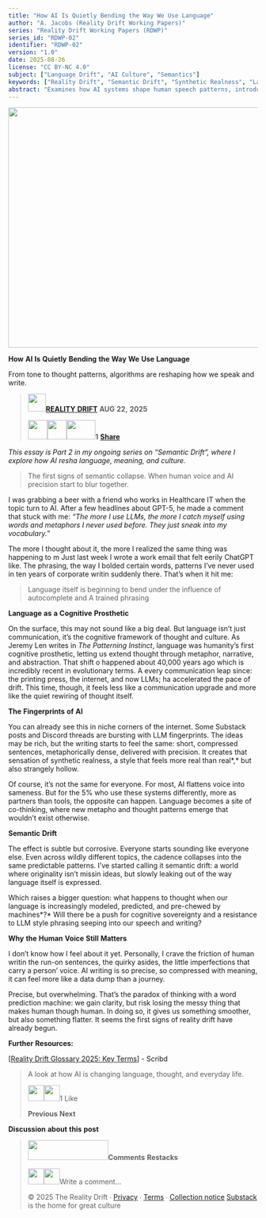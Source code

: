 ```yaml
---
title: "How AI Is Quietly Bending the Way We Use Language"
author: "A. Jacobs (Reality Drift Working Papers)"
series: "Reality Drift Working Papers (RDWP)"
series_id: "RDWP-02"
identifier: "RDWP-02"
version: "1.0"
date: 2025-08-26
license: "CC BY-NC 4.0"
subject: ["Language Drift", "AI Culture", "Semantics"]
keywords: ["Reality Drift", "Semantic Drift", "Synthetic Realness", "Language Models", "AI Mirror Effect", "Cognitive Drift"]
abstract: "Examines how AI systems shape human speech patterns, introducing subtle syntactic drift. Explores the feedback loop where human language adapts to AI outputs, reshaping tone, rhythm, and meaning."
---
```


<img src="./pkthjbvp.png"
style="width:7.58333in;height:5.05208in" />

**How** **AI** **Is** **Quietly** **Bending** **the** **Way** **We**
**Use** **Language**

From tone to thought patterns, algorithms are reshaping how we speak and
write.

> <img src="./drch3dmi.png" style="width:0.375in;height:0.375in" />[**REALITY**
> **DRIFT**](https://substack.com/@therealitydrift) **AUG** **22,**
> **2025**
> 
> <img src="./ubgztxny.png"
> style="width:0.40625in;height:0.40625in" /><img src="./qcduy3j4.png"
> style="width:0.40625in;height:0.40625in" /><img src="./03bzdw0n.png"
> style="width:0.60417in;height:0.40625in" />**1**
> [**Share**](javascript:void(0))

*This* *essay* *is* *Part* *2* *in* *my* *ongoing* *series* *on*
*“Semantic* *Drift”,* *where* *I* *explore* *how* *AI* *resha*
*language,* *meaning,* *and* *culture.*

> The first signs of semantic collapse. When human voice and AI
> precision start to blur together.

I was grabbing a beer with a friend who works in Healthcare IT when the
topic turn to AI. After a few headlines about GPT-5, he made a comment
that stuck with me: *“The* *more* *I* *use* *LLMs,* *the* *more* *I*
*catch* *myself* *using* *words* *and* *metaphors* *I* *never* *used*
*before.* *They* *just* *sneak* *into* *my* *vocabulary.”*

The more I thought about it, the more I realized the same thing was
happening to m Just last week I wrote a work email that felt eerily
ChatGPT like. The phrasing, the way I bolded certain words, patterns
I’ve never used in ten years of corporate writin suddenly there. That’s
when it hit me:

> Language itself is beginning to bend under the influence of
> autocomplete and A trained phrasing

**Language** **as** **a** **Cognitive** **Prosthetic**

On the surface, this may not sound like a big deal. But language isn’t
just communication, it’s the cognitive framework of thought and culture.
As Jeremy Len writes in *The* *Patterning* *Instinct*, language was
humanity’s first cognitive prosthetic, letting us extend thought through
metaphor, narrative, and abstraction. That shift o happened about 40,000
years ago which is incredibly recent in evolutionary terms. A every
communication leap since: the printing press, the internet, and now
LLMs; ha accelerated the pace of drift. This time, though, it feels less
like a communication upgrade and more like the quiet rewiring of thought
itself.

**The** **Fingerprints** **of** **AI**

You can already see this in niche corners of the internet. Some Substack
posts and Discord threads are bursting with LLM fingerprints. The ideas
may be rich, but the writing starts to feel the same: short, compressed
sentences, metaphorically dense, delivered with precision. It creates
that sensation of synthetic realness, a style that feels more real than
real*,* but also strangely hollow.

Of course, it’s not the same for everyone. For most, AI flattens voice
into sameness. But for the 5% who use these systems differently, more as
partners than tools, the opposite can happen. Language becomes a site of
co-thinking, where new metapho and thought patterns emerge that wouldn’t
exist otherwise.

**Semantic** **Drift**

The effect is subtle but corrosive. Everyone starts sounding like
everyone else. Even across wildly different topics, the cadence
collapses into the same predictable patterns. I’ve started calling it
semantic drift: a world where originality isn’t missin ideas, but slowly
leaking out of the way language itself is expressed.

Which raises a bigger question: what happens to thought when our
language is increasingly modeled, predicted, and pre-chewed by
machines*?* Will there be a push for cognitive sovereignty and a
resistance to LLM style phrasing seeping into our speech and writing?

**Why** **the** **Human** **Voice** **Still** **Matters**

I don’t know how I feel about it yet. Personally, I crave the friction
of human writin the run-on sentences, the quirky asides, the little
imperfections that carry a person’ voice. AI writing is so precise, so
compressed with meaning, it can feel more like a data dump than a
journey.

Precise, but overwhelming. That’s the paradox of thinking with a word
prediction machine: we gain clarity, but risk losing the messy thing
that makes human though human. In doing so, it gives us something
smoother, but also something flatter. It seems the first signs of
reality drift have already begun.

**Further** **Resources:**

\[[<u>Reality Drift Glossar</u>y <u>2025: Ke</u>y
<u>Terms</u>](https://www.scribd.com/document/912605305/Reality-Drift-Glossary-2025-Key-Terms-on-Semantic-Drift-Filter-Fatigue-Optimization-Trap-and-Synthetic-Realness)\] -
Scribd

> A look at how AI is changing language, thought, and everyday life.
> 
> <img src="./iwtshfur.png"
> style="width:0.33333in;height:0.33333in" /><img src="./j3cb50f5.png"
> style="width:0.33333in;height:0.33333in" />1 Like
> 
> **Previous** **Next**

**Discussion** **about** **this** **post**

> <img src="./rnokhhhc.png"
> style="width:1.6875in;height:0.41667in" />**Comments** **Restacks**
> 
> <img src="./xgyvu5mb.png"
> style="width:0.33333in;height:0.33333in" /><img src="./lp0inepo.png"
> style="width:0.33333in;height:0.33333in" />Write a comment...
> 
> © 2025 The Reality Drift ∙
> [<u>Privacy</u>](https://substack.com/privacy) ∙
> [<u>Terms</u>](https://substack.com/tos) ∙ [<u>Collection
> notice</u>](https://substack.com/ccpa#personal-data-collected)
> [<u>Substack</u>](https://substack.com/) is the home for great culture

